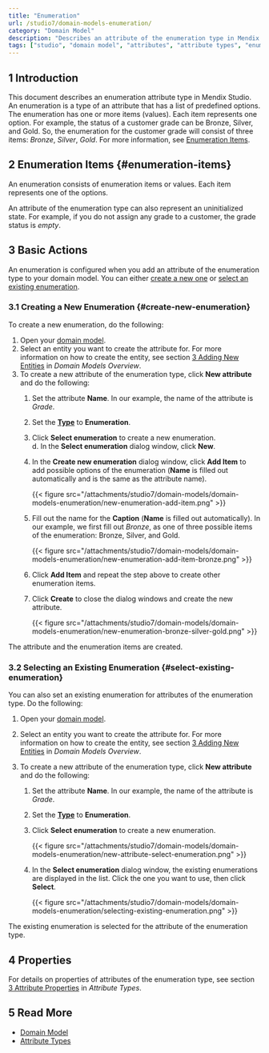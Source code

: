 ```yaml
---
title: "Enumeration"
url: /studio7/domain-models-enumeration/
category: "Domain Model"
description: "Describes an attribute of the enumeration type in Mendix Studio."
tags: ["studio", "domain model", "attributes", "attribute types", "enumeration"]
---
```


## 1 Introduction 

This document describes an enumeration attribute type in Mendix Studio. An enumeration is a type of an attribute that has a list of predefined options. The enumeration has one or more items (values). Each item represents one option. For example, the status of a customer grade can be Bronze, Silver, and Gold. So, the enumeration for the customer grade will consist of three items: *Bronze*, *Silver*, *Gold*.  For more information, see [Enumeration Items](#enumeration-items). 

## 2 Enumeration Items {#enumeration-items}

An enumeration consists of enumeration items or values. Each item represents one of the options. 

An attribute of the enumeration type can also represent an uninitialized state. For example, if you do not assign any grade to a customer, the grade status is *empty*.  

## 3 Basic Actions

An enumeration is configured when you add an attribute of the enumeration type to your domain model. You can either [create a new one](#create-new-enumeration) or [select an existing enumeration](#select-existing-enumeration). 

### 3.1 Creating a New Enumeration {#create-new-enumeration}

To create a new enumeration, do the following: 

1. Open your [domain model](/studio7/domain-models/).
2. Select an entity you want to create the attribute for. For more information on how to create the entity, see section [3 Adding New Entities](/studio7/domain-models/#adding-new-entities) in *Domain Models Overview*.
3. To create a new attribute of the enumeration type, click **New attribute** and do the following:<br />
    1. Set the attribute **Name**. In our example, the name of the attribute is *Grade*.<br />
    1. Set the [**Type**](/studio7/domain-models-attributes/) to **Enumeration**.<br />
    1. Click **Select enumeration** to create a new enumeration.<br />d. In the **Select enumeration** dialog window, click **New**.<br/>
    1. In the **Create new enumeration** dialog window, click **Add Item** to add possible options of the enumeration (**Name** is filled out automatically and is the same as the attribute name).<br />

        {{< figure src="/attachments/studio7/domain-models/domain-models-enumeration/new-enumeration-add-item.png" >}}<br />

    1. Fill out the name for the **Caption** (**Name** is filled out automatically). In our example, we first fill out  *Bronze*, as one of three possible items of the enumeration: Bronze, Silver, and Gold. <br />

        {{< figure src="/attachments/studio7/domain-models/domain-models-enumeration/new-enumeration-add-item-bronze.png" >}}<br />

    1. Click **Add Item** and repeat the step above to create other enumeration items.<br />
    1. Click **Create** to close the dialog windows and create the new attribute.

        {{< figure src="/attachments/studio7/domain-models/domain-models-enumeration/new-enumeration-bronze-silver-gold.png" >}}

The attribute and the enumeration items are created.

### 3.2 Selecting an Existing Enumeration {#select-existing-enumeration}

You can also set an existing enumeration for attributes of the enumeration type. Do the following:

1. Open your [domain model](/studio7/domain-models/).
2. Select an entity you want to create the attribute for. For more information on how to create the entity, see section [3 Adding New Entities](/studio7/domain-models/#adding-new-entities) in *Domain Models Overview*.
3. To create a new attribute of the enumeration type, click **New attribute** and do the following:<br />

    1. Set the attribute **Name**. In our example, the name of the attribute is *Grade*.<br />
    1. Set the [**Type**](/studio7/domain-models-attributes/) to **Enumeration**.<br />
    1. Click **Select enumeration** to create a new enumeration.<br />

        {{< figure src="/attachments/studio7/domain-models/domain-models-enumeration/new-attribute-select-enumeration.png" >}} <br/>

    1. In the **Select enumeration** dialog window, the existing enumerations are displayed in the list. Click the one you want to use, then click **Select**.<br />

        {{< figure src="/attachments/studio7/domain-models/domain-models-enumeration/selecting-existing-enumeration.png" >}}

The existing enumeration is selected for the attribute of the enumeration type. 

## 4 Properties

For details on properties of attributes of the enumeration type, see section [3 Attribute Properties](/studio7/domain-models-attributes/#attribute-properties) in *Attribute Types*. 

## 5 Read More

* [Domain Model](/studio7/domain-models/)
* [Attribute Types](/studio7/domain-models-attributes/) 
